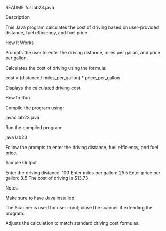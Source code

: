 README for lab23.java

Description

This Java program calculates the cost of driving based on user-provided distance, fuel efficiency, and fuel price.

How It Works

Prompts the user to enter the driving distance, miles per gallon, and price per gallon.

Calculates the cost of driving using the formula:

cost = (distance / miles_per_gallon) * price_per_gallon

Displays the calculated driving cost.

How to Run

Compile the program using:

javac lab23.java

Run the compiled program:

java lab23

Follow the prompts to enter the driving distance, fuel efficiency, and fuel price.

Sample Output

Enter the driving distance: 100
Enter miles per gallon: 25.5
Enter price per gallon: 3.5
The cost of driving is $13.73

Notes

Make sure to have Java installed.

The Scanner is used for user input; close the scanner if extending the program.

Adjusts the calculation to match standard driving cost formulas.

